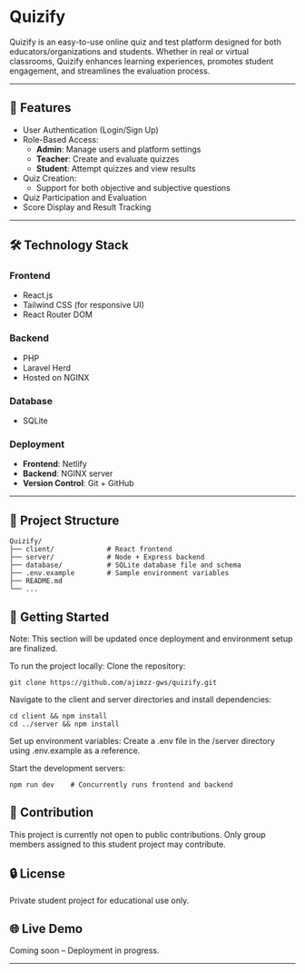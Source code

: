 # Quizify

Quizify is an easy-to-use online quiz and test platform designed for both educators/organizations and students. Whether in real or virtual classrooms, Quizify enhances learning experiences, promotes student engagement, and streamlines the evaluation process.

---

## 🚀 Features

- User Authentication (Login/Sign Up)
- Role-Based Access:
  - **Admin**: Manage users and platform settings
  - **Teacher**: Create and evaluate quizzes
  - **Student**: Attempt quizzes and view results
- Quiz Creation:
  - Support for both objective and subjective questions
- Quiz Participation and Evaluation
- Score Display and Result Tracking

---

## 🛠️ Technology Stack

### Frontend
- React.js
- Tailwind CSS (for responsive UI)
- React Router DOM

### Backend
- PHP 
- Laravel Herd
- Hosted on NGINX

### Database
- SQLite

### Deployment
- **Frontend**: Netlify
- **Backend**: NGINX server
- **Version Control**: Git + GitHub

---

## 📁 Project Structure

```console
Quizify/
├── client/             # React frontend
├── server/             # Node + Express backend
├── database/           # SQLite database file and schema
├── .env.example        # Sample environment variables
├── README.md
└── ...
```
## 🧩 Getting Started
Note: This section will be updated once deployment and environment setup are finalized.

To run the project locally:
Clone the repository:

```console
git clone https://github.com/ajimzz-gws/quizify.git
```
Navigate to the client and server directories and install dependencies:

```console
cd client && npm install
cd ../server && npm install
```
Set up environment variables:
Create a .env file in the /server directory using .env.example as a reference.

Start the development servers:

```console
npm run dev    # Concurrently runs frontend and backend
```
## 👥 Contribution
This project is currently not open to public contributions. Only group members assigned to this student project may contribute.

## 🔒 License
Private student project for educational use only.

## 🌐 Live Demo
Coming soon – Deployment in progress.

--------------------------------------------------------------------------------------------------------------------------------------------------





